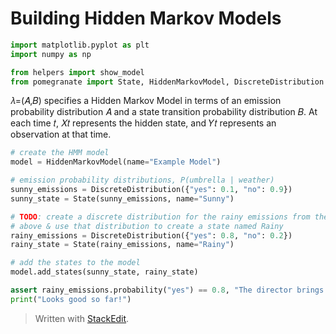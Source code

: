 # Building Hidden Markov Models


```python
import matplotlib.pyplot as plt
import numpy as np

from helpers import show_model
from pomegranate import State, HiddenMarkovModel, DiscreteDistribution
```
𝜆=(𝐴,𝐵) specifies a Hidden Markov Model in terms of an emission probability distribution 𝐴 and a state transition probability distribution 𝐵.
At each time 𝑡, 𝑋𝑡 represents the hidden state, and 𝑌𝑡 represents an observation at that time.

```python
# create the HMM model
model = HiddenMarkovModel(name="Example Model")

# emission probability distributions, P(umbrella | weather)
sunny_emissions = DiscreteDistribution({"yes": 0.1, "no": 0.9})
sunny_state = State(sunny_emissions, name="Sunny")

# TODO: create a discrete distribution for the rainy emissions from the probability table
# above & use that distribution to create a state named Rainy
rainy_emissions = DiscreteDistribution({"yes": 0.8, "no": 0.2})
rainy_state = State(rainy_emissions, name="Rainy")

# add the states to the model
model.add_states(sunny_state, rainy_state)

assert rainy_emissions.probability("yes") == 0.8, "The director brings his umbrella with probability 0.8 on rainy days"
print("Looks good so far!")
```

> Written with [StackEdit](https://stackedit.io/).
<!--stackedit_data:
eyJoaXN0b3J5IjpbMTg3OTYzMDAyMiwxMTQxNTM5Nzg4XX0=
-->